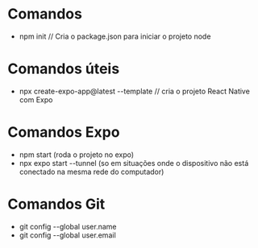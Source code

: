 # Comandos
- npm init // Cria o package.json para iniciar o projeto node

# Comandos úteis
- npx create-expo-app@latest --template // cria o projeto React Native com Expo

# Comandos Expo
- npm start (roda o projeto no expo)
- npx expo start --tunnel (so em situações onde o dispositivo não está conectado na mesma rede do computador)

# Comandos Git
- git config --global user.name
- git config --global user.email

